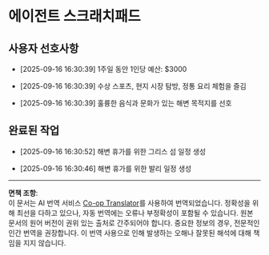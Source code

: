 <!--
CO_OP_TRANSLATOR_METADATA:
{
  "original_hash": "9e2a4a04b4686b008a7e06f916884e58",
  "translation_date": "2025-09-18T16:28:16+00:00",
  "source_file": "12-context-engineering/code_samples/vacation_agent_scratchpad.md",
  "language_code": "ko"
}
-->
# 에이전트 스크래치패드

## 사용자 선호사항

- [2025-09-16 16:30:39] 1주일 동안 1인당 예산: $3000

- [2025-09-16 16:30:39] 수상 스포츠, 현지 시장 탐방, 정통 요리 체험을 즐김

- [2025-09-16 16:30:39] 훌륭한 음식과 문화가 있는 해변 목적지를 선호

## 완료된 작업

- [2025-09-16 16:30:52] 해변 휴가를 위한 그리스 섬 일정 생성

- [2025-09-16 16:30:46] 해변 휴가를 위한 발리 일정 생성

---

**면책 조항**:  
이 문서는 AI 번역 서비스 [Co-op Translator](https://github.com/Azure/co-op-translator)를 사용하여 번역되었습니다. 정확성을 위해 최선을 다하고 있으나, 자동 번역에는 오류나 부정확성이 포함될 수 있습니다. 원본 문서의 원어 버전이 권위 있는 출처로 간주되어야 합니다. 중요한 정보의 경우, 전문적인 인간 번역을 권장합니다. 이 번역 사용으로 인해 발생하는 오해나 잘못된 해석에 대해 책임을 지지 않습니다.